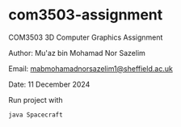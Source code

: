# com3503-assignment

COM3503 3D Computer Graphics Assignment

Author: Mu'az bin Mohamad Nor Sazelim

Email: mabmohamadnorsazelim1@sheffield.ac.uk

Date: 11 December 2024

Run project with

    java Spacecraft

